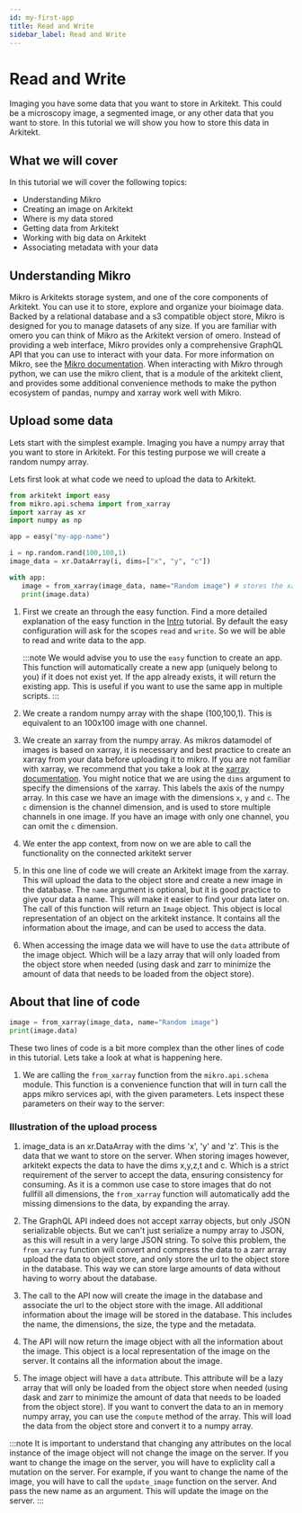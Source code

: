 ```yaml
---
id: my-first-app
title: Read and Write
sidebar_label: Read and Write
---
```


# Read and Write

Imaging you have some data that you want to store in Arkitekt. This could be a microscopy image, a segmented image, or any other data that you want to store. In this tutorial we will show you how to store this data in Arkitekt.

## What we will cover

In this tutorial we will cover the following topics:

- Understanding Mikro
- Creating an image on Arkitekt
- Where is my data stored
- Getting data from Arkitekt
- Working with big data on Arkitekt
- Associating metadata with your data

## Understanding Mikro

Mikro is Arkitekts storage system, and one of the core components of Arkitekt. You can use it to store, explore and organize your bioimage data. Backed by
a relational database and a s3 compatible object store, Mikro is designed for you to manage datasets of any size. If you are familiar with omero you can think of Mikro as the Arkitekt version of omero. Instead of providing a web interface, Mikro provides only a comprehensive GraphQL API that you can use to interact with your data. For more information on Mikro, see the [Mikro documentation](/docs/services/mikro.md). When interacting with Mikro through python, we can use the mikro client, that is a module of the arkitekt client, and provides some additional convenience methods to make the python ecosystem of
pandas, numpy and xarray work well with Mikro.

## Upload some data

Lets start with the simplest example. Imaging you have a numpy array that you want to store in Arkitekt. For this testing purpose we will create a random numpy array.

Lets first look at what code we need to upload the data to Arkitekt.

```python
from arkitekt import easy
from mikro.api.schema import from_xarray
import xarray as xr
import numpy as np

app = easy("my-app-name")

i = np.random.rand(100,100,1)
image_data = xr.DataArray(i, dims=["x", "y", "c"])

with app:
   image = from_xarray(image_data, name="Random image") # stores the xarray on the mikro instance of the governing app context
   print(image.data)
```

1. First we create an through the easy function. Find a more detailed explanation of the easy function in the [Intro](/docs/developers/python/intro.md) tutorial. By default the easy configuration will ask for the scopes `read` and `write`. So we will be able to read and write data to the app.

   :::note
   We would advise you to use the `easy` function to create an app. This function will automatically create a new app (uniquely belong to you) if it does not exist yet. If the app already exists, it will return the existing app. This is useful if you want to use the same app in multiple scripts.
   :::

2. We create a random numpy array with the shape (100,100,1). This is equivalent to an 100x100 image with one channel.
3. We create an xarray from the numpy array. As mikros datamodel of images is based on xarray, it is necessary and best practice to create an xarray from your data before uploading it to mikro. If you are not familiar with xarray, we recommend that you take a look at the [xarray documentation](http://xarray.pydata.org/en/stable/). You might notice that we are using the `dims` argument to specify the dimensions of the xarray. This labels the axis of the numpy array. In this case we have an image with the dimensions `x`, `y` and `c`. The `c` dimension is the channel dimension, and is used to store multiple channels in one image. If you have an image with only one channel, you can omit the `c` dimension.
4. We enter the app context, from now on we are able to call the functionality on the connected arkitekt server
5. In this one line of code we will create an Arkitekt image from the xarray. This will upload the data to the object store and create a new image in the database. The `name` argument is optional, but it is good practice to give your data a name. This will make it easier to find your data later on. The call of
   this function will return an `Image` object. This object is local representation of an object on the arkitekt instance. It contains all the information about the image, and can be used to access the data.

6. When accessing the image data we will have to use the `data` attribute of the image object. Which will be a lazy array that will only loaded from the object store when needed (using dask and zarr to minimize the amount of data that needs to be loaded from the object store).

## About that line of code

```python
image = from_xarray(image_data, name="Random image")
print(image.data)
```

These two lines of code is a bit more complex than the other lines of code in this tutorial. Lets take a look at what is happening here.

1. We are calling the `from_xarray` function from the `mikro.api.schema` module. This function is a convenience function that will in turn call the apps mikro services api, with the given parameters. Lets inspect these parameters on their way to the server:

### Illustration of the upload process

1. image_data is an xr.DataArray with the dims 'x', 'y' and 'z'. This is the data that we want to store on the server. When storing images however, arkitekt
   expects the data to have the dims x,y,z,t and c. Which is a strict requirement of the server to accept the data, ensuring consistency for consuming. As it is a common use case to store images that do not fullfill all dimensions, the `from_xarray` function will automatically add the missing dimensions to the data, by expanding the array.

2. The GraphQL API indeed does not accept xarray objects, but only JSON serializable objects. But we can't just serialize a numpy array to JSON, as this will result in a very large JSON string. To solve this problem, the `from_xarray` function will convert and compress the data to a zarr array upload the data to object store, and only store the url to the object store in the database. This way we can store large amounts of data without having to worry about the database.

3. The call to the API now will create the image in the database and associate the url to the object store with the image. All additional information about the image will be stored in the database. This includes the name, the dimensions, the size, the type and the metadata.

4. The API will now return the image object with all the information about the image. This object is a local representation of the image on the server. It contains all the information about the image.

5. The image object will have a `data` attribute. This attribute will be a lazy array that will only be loaded from the object store when needed (using dask and zarr to minimize the amount of data that needs to be loaded from the object store). If you want to convert the data to an in memory numpy array, you can use the `compute` method of the array. This will load the data from the object store and convert it to a numpy array.

:::note
It is important to understand that changing any attributes on the local instance of the image object will not change the image on the server. If you want to change the image on the server, you will have to expliclity call a mutation on the server. For example, if you want to change the name of the image, you will have to call the `update_image` function on the server. And pass the new name as an argument. This will update the image on the server.
:::

